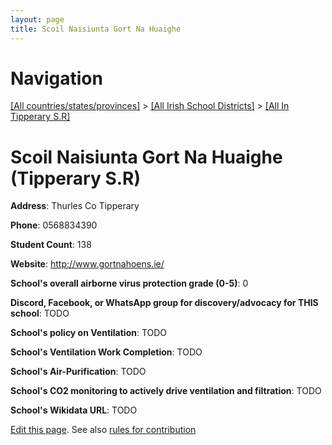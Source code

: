 ```yaml
---
layout: page
title: Scoil Naisiunta Gort Na Huaighe
---
```

# Navigation

[[All countries/states/provinces]](../../..) > [[All Irish School Districts]](../..) > [[All In Tipperary S.R]](..)

# Scoil Naisiunta Gort Na Huaighe (Tipperary S.R)

**Address**: Thurles Co Tipperary

**Phone**: 0568834390

**Student Count**: 138

**Website**: <http://www.gortnahoens.ie/>

**School's overall airborne virus protection grade (0-5)**: 0

**Discord, Facebook, or WhatsApp group for discovery/advocacy for THIS school**: TODO

**School's policy on Ventilation**: TODO

**School's Ventilation Work Completion**: TODO

**School's Air-Purification**: TODO

**School's CO2 monitoring to actively drive ventilation and filtration**: TODO

**School's Wikidata URL**: TODO


[Edit this page](https://github.com/ventilate-schools/Ireland/edit/main/./Tipperary_S.R/Scoil_Naisiunta_Gort_Na_Huaighe.md). See also [rules for contribution](../../../contribution-rules/)